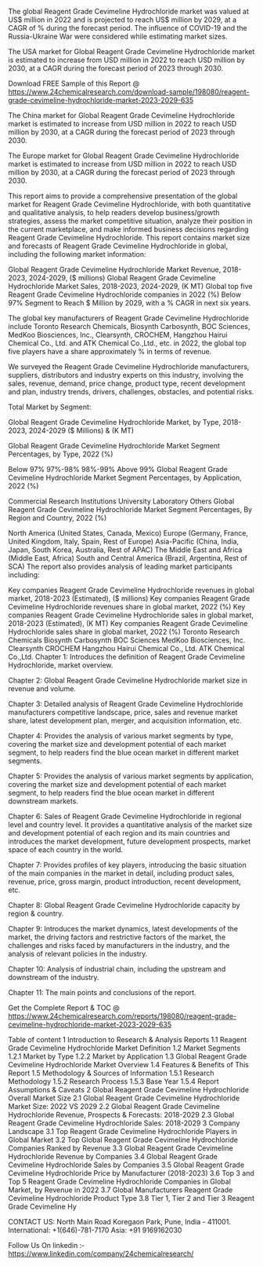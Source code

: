 The global Reagent Grade Cevimeline Hydrochloride market was valued at US$ million in 2022 and is projected to reach US$ million by 2029, at a CAGR of % during the forecast period. The influence of COVID-19 and the Russia-Ukraine War were considered while estimating market sizes.

The USA market for Global Reagent Grade Cevimeline Hydrochloride   market is estimated to increase from USD million in 2022 to reach USD million by 2030, at a CAGR during the forecast period of 2023 through 2030.

Download FREE Sample of this Report @ https://www.24chemicalresearch.com/download-sample/198080/reagent-grade-cevimeline-hydrochloride-market-2023-2029-635

The China market for Global Reagent Grade Cevimeline Hydrochloride   market is estimated to increase from USD million in 2022 to reach USD million by 2030, at a CAGR during the forecast period of 2023 through 2030.

The Europe market for Global Reagent Grade Cevimeline Hydrochloride   market is estimated to increase from USD million in 2022 to reach USD million by 2030, at a CAGR during the forecast period of 2023 through 2030.

This report aims to provide a comprehensive presentation of the global market for Reagent Grade Cevimeline Hydrochloride, with both quantitative and qualitative analysis, to help readers develop business/growth strategies, assess the market competitive situation, analyze their position in the current marketplace, and make informed business decisions regarding Reagent Grade Cevimeline Hydrochloride. This report contains market size and forecasts of Reagent Grade Cevimeline Hydrochloride in global, including the following market information:

Global Reagent Grade Cevimeline Hydrochloride Market Revenue, 2018-2023, 2024-2029, ($ millions)
Global Reagent Grade Cevimeline Hydrochloride Market Sales, 2018-2023, 2024-2029, (K MT)
Global top five Reagent Grade Cevimeline Hydrochloride companies in 2022 (%)
Below 97% Segment to Reach $ Million by 2029, with a % CAGR in next six years.

The global key manufacturers of Reagent Grade Cevimeline Hydrochloride include Toronto Research Chemicals, Biosynth Carbosynth, BOC Sciences, MedKoo Biosciences, Inc., Clearsynth, CROCHEM, Hangzhou Hairui Chemical Co., Ltd. and ATK Chemical Co.,Ltd., etc. in 2022, the global top five players have a share approximately % in terms of revenue.

We surveyed the Reagent Grade Cevimeline Hydrochloride manufacturers, suppliers, distributors and industry experts on this industry, involving the sales, revenue, demand, price change, product type, recent development and plan, industry trends, drivers, challenges, obstacles, and potential risks.

Total Market by Segment:

Global Reagent Grade Cevimeline Hydrochloride Market, by Type, 2018-2023, 2024-2029 ($ Millions) & (K MT)

Global Reagent Grade Cevimeline Hydrochloride Market Segment Percentages, by Type, 2022 (%)

Below 97%
97%-98%
98%-99%
Above 99%
Global Reagent Grade Cevimeline Hydrochloride Market Segment Percentages, by Application, 2022 (%)

Commercial Research Institutions
University Laboratory
Others
Global Reagent Grade Cevimeline Hydrochloride Market Segment Percentages, By Region and Country, 2022 (%)

North America (United States, Canada, Mexico)
Europe (Germany, France, United Kingdom, Italy, Spain, Rest of Europe)
Asia-Pacific (China, India, Japan, South Korea, Australia, Rest of APAC)
The Middle East and Africa (Middle East, Africa)
South and Central America (Brazil, Argentina, Rest of SCA)
The report also provides analysis of leading market participants including:

Key companies Reagent Grade Cevimeline Hydrochloride revenues in global market, 2018-2023 (Estimated), ($ millions)
Key companies Reagent Grade Cevimeline Hydrochloride revenues share in global market, 2022 (%)
Key companies Reagent Grade Cevimeline Hydrochloride sales in global market, 2018-2023 (Estimated), (K MT)
Key companies Reagent Grade Cevimeline Hydrochloride sales share in global market, 2022 (%)
Toronto Research Chemicals
Biosynth Carbosynth
BOC Sciences
MedKoo Biosciences, Inc.
Clearsynth
CROCHEM
Hangzhou Hairui Chemical Co., Ltd.
ATK Chemical Co.,Ltd.
Chapter 1: Introduces the definition of Reagent Grade Cevimeline Hydrochloride, market overview.

Chapter 2: Global Reagent Grade Cevimeline Hydrochloride market size in revenue and volume.

Chapter 3: Detailed analysis of Reagent Grade Cevimeline Hydrochloride manufacturers competitive landscape, price, sales and revenue market share, latest development plan, merger, and acquisition information, etc.

Chapter 4: Provides the analysis of various market segments by type, covering the market size and development potential of each market segment, to help readers find the blue ocean market in different market segments.

Chapter 5: Provides the analysis of various market segments by application, covering the market size and development potential of each market segment, to help readers find the blue ocean market in different downstream markets.

Chapter 6: Sales of Reagent Grade Cevimeline Hydrochloride in regional level and country level. It provides a quantitative analysis of the market size and development potential of each region and its main countries and introduces the market development, future development prospects, market space of each country in the world.

Chapter 7: Provides profiles of key players, introducing the basic situation of the main companies in the market in detail, including product sales, revenue, price, gross margin, product introduction, recent development, etc.

Chapter 8: Global Reagent Grade Cevimeline Hydrochloride capacity by region & country.

Chapter 9: Introduces the market dynamics, latest developments of the market, the driving factors and restrictive factors of the market, the challenges and risks faced by manufacturers in the industry, and the analysis of relevant policies in the industry.

Chapter 10: Analysis of industrial chain, including the upstream and downstream of the industry.

Chapter 11: The main points and conclusions of the report.

Get the Complete Report & TOC @ https://www.24chemicalresearch.com/reports/198080/reagent-grade-cevimeline-hydrochloride-market-2023-2029-635

Table of content
1 Introduction to Research & Analysis Reports
1.1 Reagent Grade Cevimeline Hydrochloride Market Definition
1.2 Market Segments
1.2.1 Market by Type
1.2.2 Market by Application
1.3 Global Reagent Grade Cevimeline Hydrochloride Market Overview
1.4 Features & Benefits of This Report
1.5 Methodology & Sources of Information
1.5.1 Research Methodology
1.5.2 Research Process
1.5.3 Base Year
1.5.4 Report Assumptions & Caveats
2 Global Reagent Grade Cevimeline Hydrochloride Overall Market Size
2.1 Global Reagent Grade Cevimeline Hydrochloride Market Size: 2022 VS 2029
2.2 Global Reagent Grade Cevimeline Hydrochloride Revenue, Prospects & Forecasts: 2018-2029
2.3 Global Reagent Grade Cevimeline Hydrochloride Sales: 2018-2029
3 Company Landscape
3.1 Top Reagent Grade Cevimeline Hydrochloride Players in Global Market
3.2 Top Global Reagent Grade Cevimeline Hydrochloride Companies Ranked by Revenue
3.3 Global Reagent Grade Cevimeline Hydrochloride Revenue by Companies
3.4 Global Reagent Grade Cevimeline Hydrochloride Sales by Companies
3.5 Global Reagent Grade Cevimeline Hydrochloride Price by Manufacturer (2018-2023)
3.6 Top 3 and Top 5 Reagent Grade Cevimeline Hydrochloride Companies in Global Market, by Revenue in 2022
3.7 Global Manufacturers Reagent Grade Cevimeline Hydrochloride Product Type
3.8 Tier 1, Tier 2 and Tier 3 Reagent Grade Cevimeline Hy

CONTACT US:
North Main Road Koregaon Park, Pune, India - 411001.
International: +1(646)-781-7170
Asia: +91 9169162030

Follow Us On linkedin :- https://www.linkedin.com/company/24chemicalresearch/
